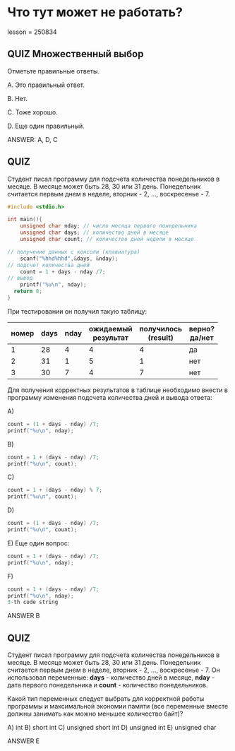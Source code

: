 # Что тут может не работать?

lesson = 250834

## QUIZ Множественный выбор

Отметьте правильные ответы.

A. Это правильный ответ.

B. Нет.

C. Тоже хорошо.

D. Еще один правильный.

ANSWER: A, D, C

## QUIZ

Студент писал программу для подсчета количества понедельников в месяце. В месяце может быть 28, 30 или 31 день.
Понедельник считается первым днем в неделе, вторник - 2, ..., воскресенье - 7.

```c
#include <stdio.h>

int main(){
	unsigned char nday; // число месяца первого понедельника
	unsigned char days; // количество дней в месяце
	unsigned char count; // количество дней недели в месяце

// получение данных с консоли (клавиатура)
	scanf("%hhd%hhd",&days, &nday);
// подсчет количества дней
	count = 1 + days - nday /7;
// вывод
	printf("%u\n", nday);
  return 0;
}
```
При тестировании он получил такую таблицу:

|номер|days|nday|ожидаемый<br/> результат|получилось<br/> (result)| верно?<br/> да/нет|
|--|--|--|--|--|--|
|1|28|4|4|4|да
|2|31|1|5|1|нет
|3|30|7|4|7|нет

Для получения корректных результатов в таблице необходимо внести в программу изменения подсчета количества дней и вывода ответа:

A)
```cpp
count = (1 + days - nday) /7;
printf("%u\n", nday);

```
B)
```cpp
count = 1 + (days - nday) /7;
printf("%u\n", count);

```
C)   
```cpp
count = 1 + (days - nday) % 7;
printf("%u\n", count);

```
D)	
```cpp
count = (1 + days - nday) /7;
printf("%u\n", count);

```
E) Еще один вопрос:
```cpp
count = 1 + (days - nday) /7;
printf("%u\n", nday);

```
F)
```cpp
count = 1 + (days - nday) /7;
printf("%u\n", nday);
3-th code string
```

ANSWER B

## QUIZ 

Студент писал программу для подсчета количества понедельников в месяце. В месяце может быть 28, 30 или 31 день.
Понедельник считается первым днем в неделе, вторник - 2, ..., воскресенье - 7.
Он использовал переменные: **days** - количество дней в месяце, **nday** - дата первого понедельника и **count** - количество понедельников.


Какой тип переменных следует выбрать для корректной работы программы и максимальной экономии памяти (все переменные вместе должны занимать как можно меньшее количество байт)?

A) int
B) short int
C) unsigned short int
D) unsigned int
E) unsigned char

ANSWER E

